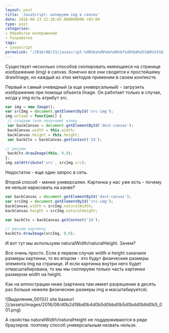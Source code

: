 ```yaml
---
layout: post
title: 'JavaScript: копируем img в canvas'
date: 2016-08-23 22:28:03.000000000 +03:00
type: post
categories:
- Обработка изображений
- Разработка
tags:
- javascript
permalink: "/2016/08/23/javascript-%d0%ba%d0%be%d0%bf%d0%b8%d1%80%d1%83%d0%b5%d0%bc-img-%d0%b2-canvas/"
---
```

Существует несколько способов скопировать имеющееся на странице изображение (img) в canvas. Конечно все они сводятся к простейшему drawImage, но каждый из этих методов применим в своем контексте.

Первый и самый очевидный (а еще универсальный) - загрузить изображение при помощи объекта Image. Он работает только в случае, когда у img есть атрибут src.

```javascript
var img = new Image();  
var srcImg = document.getElementById('src-img');  
img.onload = function() {  
 // создаем (или получаем) канву  
 var backCanvas = document.getElementById('dest-canvas');  
 backCanvas.width = this.width;  
 backCanvas.height = this.height;  
 var backCtx = backCanvas.getContext('2d');

// рисуем  
 backCtx.drawImage(this, 0,0);  
};  
img.setAttribute('src', srcImg.src);
```

Недостаток - еще один запрос в сеть.

Второй способ - менее универсален. Картинка у нас уже есть - почему ее нельзя нарисовать на канве?

```javascript
var backCanvas = document.getElementById('dest-canvas');  
var srcImg = document.getElementById('src-img');  
backCanvas.width = srcImg.naturalWidth;  
backCanvas.height = srcImg.naturalHeight;

var backCtx = backCanvas.getContext('2d');

// рисуем картинку  
backCtx.drawImage(srcImg, 0,0);
```

И вот тут мы используем naturalWidth/naturalHeight. Зачем?

Все очень просто. Если в первом случае width и height означали размеры картинки, то во втором - это будут физические размеры элемента img на странице. И если картинка внутри него будет отмасштабирована, то мы мы скопируем только часть картинки размером width на height.

Как на иллюстрации ниже (картинка там имеет разрешение в десять раз больше нежели физические размеры img и масштабируется).

![Выделение_001]({{ site.baseurl }}/assets/images/2016/08/d0b2d18bd0b4d0b5d0bbd0b5d0bdd0b8d0b5_001.png)

А свойства naturalWidth/naturalHeight не поддерживаются в ряде браузеров. поэтому способ универсальным назвать нельзя.


